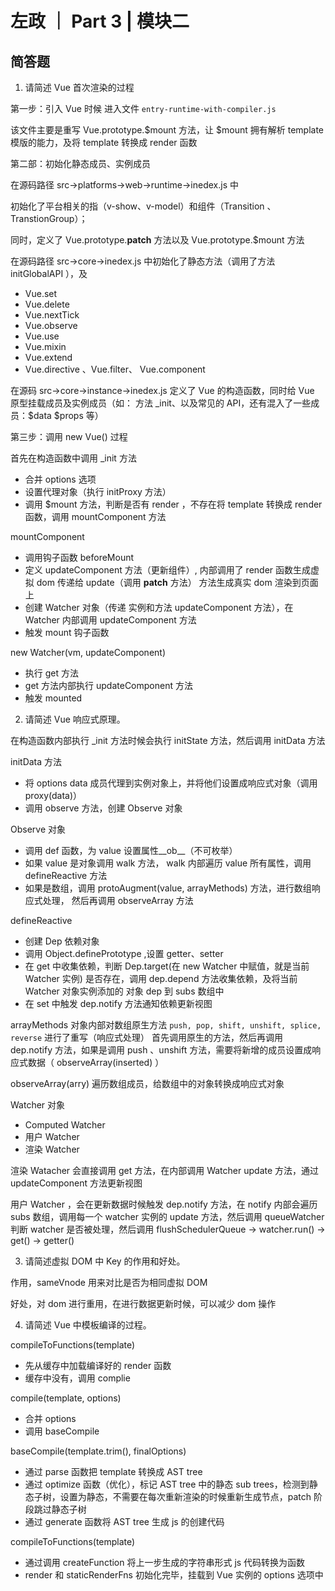 # 左政 ｜ Part 3 | 模块二

## 简答题

1. 请简述 Vue 首次渲染的过程

第一步：引入 Vue 时候 进入文件 `entry-runtime-with-compiler.js`

该文件主要是重写 Vue.prototype.$mount 方法，让 $mount 拥有解析 template 模版的能力，及将 template 转换成 render 函数


第二部：初始化静态成员、实例成员

在源码路径 src->platforms->web->runtime->inedex.js 中

初始化了平台相关的指（v-show、v-model）和组件（Transition 、 TranstionGroup）；

同时，定义了 Vue.prototype.__patch__ 方法以及 Vue.prototype.$mount 方法

在源码路径 src->core->inedex.js 中初始化了静态方法（调用了方法 initGlobalAPI ），及

- Vue.set
- Vue.delete
- Vue.nextTick
- Vue.observe
- Vue.use
- Vue.mixin
- Vue.extend
- Vue.directive 、Vue.filter、 Vue.component

在源码 src->core->instance->inedex.js 定义了 Vue 的构造函数，同时给 Vue 原型挂载成员及实例成员（如： 方法 _init、以及常见的 API，还有混入了一些成员：$data $props 等）


第三步：调用 new Vue() 过程

首先在构造函数中调用 _init 方法
- 合并 options 选项
- 设置代理对象（执行 initProxy 方法）
- 调用 $mount 方法，判断是否有 render ，不存在将 template 转换成 render 函数，调用 mountComponent 方法

mountComponent 

- 调用钩子函数 beforeMount
- 定义 updateComponent 方法（更新组件）, 内部调用了 render 函数生成虚拟 dom 传递给 update（调用 __patch__ 方法） 方法生成真实 dom 渲染到页面上
- 创建 Watcher 对象（传递 实例和方法 updateComponent 方法），在 Watcher 内部调用 updateComponent 方法
- 触发 mount 钩子函数

new Watcher(vm, updateComponent)

- 执行 get 方法
- get 方法内部执行 updateComponent 方法
- 触发 mounted 

2. 请简述 Vue 响应式原理。

在构造函数内部执行 _init 方法时候会执行 initState 方法，然后调用 initData 方法

initData 方法
- 将 options data 成员代理到实例对象上，并将他们设置成响应式对象（调用 proxy(data)）
- 调用 observe 方法，创建 Observe 对象

Observe 对象

- 调用 def 函数，为 value 设置属性__ob__（不可枚举）
- 如果 value 是对象调用 walk 方法， walk 内部遍历 value 所有属性，调用 defineReactive 方法
- 如果是数组，调用 protoAugment(value, arrayMethods) 方法，进行数组响应式处理， 然后再调用 observeArray 方法

defineReactive
- 创建 Dep 依赖对象
- 调用 Object.definePrototype ,设置 getter、setter
- 在 get 中收集依赖，判断 Dep.target(在 new Watcher 中赋值，就是当前 Watcher 实例) 是否存在，调用 dep.depend 方法收集依赖，及将当前 Watcher 对象实例添加的 对象 dep 到 subs 数组中
- 在 set 中触发 dep.notify 方法通知依赖更新视图

arrayMethods 对象内部对数组原生方法 `push, pop, shift, unshift, splice, reverse` 进行了重写（响应式处理）
首先调用原生的方法，然后再调用 dep.notify 方法，如果是调用 push 、unshift 方法，需要将新增的成员设置成响应式数据（ observeArray(inserted) ）

observeArray(arry) 遍历数组成员，给数组中的对象转换成响应式对象

Watcher 对象

- Computed Watcher 
- 用户 Watcher
- 渲染 Watcher

渲染 Watacher 会直接调用 get 方法，在内部调用 Watcher update 方法，通过 updateComponent 方法更新视图

用户 Watcher ，会在更新数据时候触发 dep.notify 方法，在 notify 内部会遍历 subs 数组，调用每一个 watcher 实例的 update 方法，然后调用 queueWatcher 判断 watcher 是否被处理，然后调用 flushSchedulerQueue -> watcher.run() -> get() -> getter()
 
3. 请简述虚拟 DOM 中 Key 的作用和好处。

作用，sameVnode 用来对比是否为相同虚拟 DOM

好处，对 dom 进行重用，在进行数据更新时候，可以减少 dom 操作

4. 请简述 Vue 中模板编译的过程。

compileToFunctions(template)
- 先从缓存中加载编译好的 render 函数
- 缓存中没有，调用 complie

compile(template, options)
- 合并 options
- 调用 baseCompile

baseCompile(template.trim(), finalOptions)
- 通过 parse 函数把 template 转换成 AST tree
- 通过 optimize 函数（优化），标记 AST tree 中的静态 sub trees，检测到静态子树，设置为静态，不需要在每次重新渲染的时候重新生成节点，patch 阶段跳过静态子树
- 通过 generate 函数将 AST tree 生成 js 的创建代码


compileToFunctions(template)
- 通过调用 createFunction 将上一步生成的字符串形式 js 代码转换为函数
- render 和 staticRenderFns 初始化完毕，挂载到 Vue 实例的 options 选项中